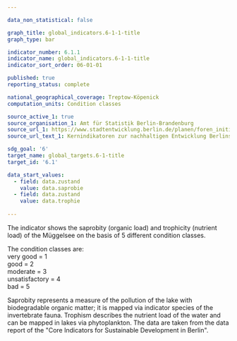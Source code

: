 ```yaml
---

data_non_statistical: false

graph_title: global_indicators.6-1-1-title
graph_type: bar

indicator_number: 6.1.1
indicator_name: global_indicators.6-1-1-title
indicator_sort_order: 06-01-01

published: true
reporting_status: complete

national_geographical_coverage: Treptow-Köpenick
computation_units: Condition classes

source_active_1: true
source_organisation_1: Amt für Statistik Berlin-Brandenburg
source_url_1: https://www.stadtentwicklung.berlin.de/planen/foren_initiativen/nachhaltige_stadtentwicklung/kernindikatoren_nachhaltige_entwicklung/index.shtml
source_url_text_1: Kernindikatoren zur nachhaltigen Entwicklung Berlins

sdg_goal: '6'
target_name: global_targets.6-1-title
target_id: '6.1'

data_start_values:
  - field: data.zustand
    value: data.saprobie
  - field: data.zustand
    value: data.trophie
 
---
```


The indicator shows the saprobity (organic load) and trophicity (nutrient load) of the Müggelsee on the basis of 5 different condition classes. <br>

The condition classes are: <br>
very good = 1 <br>
good = 2 <br>
moderate = 3 <br>
unsatisfactory = 4 <br>
bad = 5 <br>

Saprobity represents a measure of the pollution of the lake with biodegradable organic matter; it is mapped via indicator species of the invertebrate fauna. Trophism describes the nutrient load of the water and can be mapped in lakes via phytoplankton. The data are taken from the data report of the "Core Indicators for Sustainable Development in Berlin".
